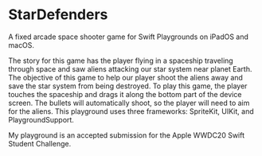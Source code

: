 # StarDefenders
A fixed arcade space shooter game for Swift Playgrounds on iPadOS and macOS.

The story for this game has the player flying in a spaceship traveling through space and saw aliens 
attacking our star system near planet Earth. The objective of this game to help our player shoot the 
aliens away and save the star system from being destroyed. To play this game, the player touches the 
spaceship and drags it along the bottom part of the device screen. The bullets will automatically 
shoot, so the player will need to aim for the aliens. This playground uses three frameworks: 
SpriteKit, UIKit, and PlaygroundSupport. 

My playground is an accepted submission for the Apple WWDC20 Swift Student Challenge. 
